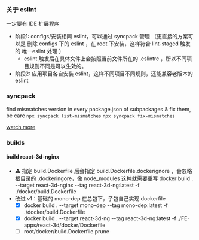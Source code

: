 ### 关于 eslint

一定要有 IDE 扩展程序

- 阶段1: configs/安装相同 eslint，可以通过 syncpack 管理 （更直接的方案可以是 删除 configs 下的 eslint ，在 root 下安装，这样符合 lint-staged 触发的 唯一eslint 处理 ）
  - eslint 触发后在具体文件上会按照当前文件所在的 .eslintrc ，所以不同项目规则不同是可以生效的。
- 阶段2: 应用项目各自安装 eslint，这样不同项目不同规则，还能兼容老版本的 eslint

### syncpack

find mismatches version in every package.json of subpackages & fix them, be care `npx syncpack list-mismatches` `npx syncpack fix-mismatches`

[watch more](https://jamiemason.github.io/syncpack/fix-mismatches)

### builds

#### build react-3d-nginx

- ⚠️ 指定 build.Dockerfile 后会指定 build.Dockerfile.dockerignore ，会忽略根目录的 .dockeringore，像 node_modules 这种就需要重写 docker build . --target react-3d-nginx --tag react-3d-ng:latest -f ./docker/build.Dockerfile
- 改进 v1：基础的 mono-dep 在总包下，子包自己实现 dockerfile
  - [x] docker build . --target mono-dep --tag mono-dep:latest -f ./docker/build.Dockerfile
  - [x] docker build . --target react-3d-ng --tag react-3d-ng:latest -f ./FE-apps/react-3d/docker/Dockerfile
  - [ ] root/docker/build.Dockerfile prune
